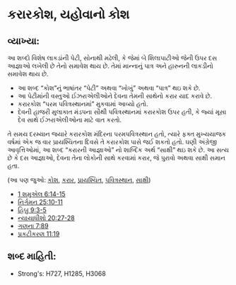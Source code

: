 # કરારકોશ, યહોવાનો કોશ 

## વ્યાખ્યા: 

આ શબ્દો વિશેષ લાકડાંની પેટી, સોનાથી મઢેલી, કે જેમાં બે શિલાપાટીઓ જેની ઉપર દસ આજ્ઞાઓ લખેલી છે તેનો સમાવેશ થાય છે.
તેમાં માન્નાનું પાત્ર અને હારુનની લાકડીનો સમાવેશ થાય છે.

* આ શબ્દ “કોશ”નું ભાષાંતર “પેટી” અથવા “ખોખું” અથવા “પાત્ર” થઇ શકે છે.
* આ પેટીમાંની વસ્તુઓ ઈઝરાએલીઓને દેવના તેમની સાથેનો કરાર યાદ કરાવે છે.
* કરારકોશ “પરમ પવિત્રસ્થાનમાં” મુકવામાં આવ્યો હતો.
* દેવની હાજરી મુલાકાત મંડપના સૌથી પવિત્રસ્થાનમાં કરારકોશ ઉપર હતી, કે જ્યાં મૂસા દેવ સાથે ઈઝરાએલીઓના માટે વાત કરતો.

તે સમય દરમ્યાન જયારે કરારકોશ મંદિરના પરમપવિત્રસ્થાન હતો, ત્યારે ફક્ત મુખ્યયાજક વર્ષમાં એક જ વાર પ્રાયશ્ચિતના દિવસે તે કરારકોશ પાસે જઈ શકતો હતો.
ઘણી અંગ્રેજી આવૃત્તિઓમાં, આ શબ્દ “કરારની આજ્ઞાઓ” નો શાબ્દિક અર્થ “સાક્ષી” થઇ શકે છે.
આ સત્ય છે કે દસ આજ્ઞાઓ, દેવના તેના લોકોની સાથે કરવામાં કરાર, જે પુરાવો અથવા સાક્ષી સમાન હતા.

(આ પણ જુઓ: [કોશ](../kt/ark.md), [કરાર](../kt/covenant.md), [પ્રાયશ્ચિત](../kt/atonement.md), [પવિત્રસ્થાન](../kt/holyplace.md), [સાક્ષી](../kt/testimony.md))

* [1 શમુએલ 6:14-15](rc://gu/tn/help/1sa/06/14)
* [નિર્ગમન 25:10-11](rc://gu/tn/help/exo/25/10)
* [હિબ્રુ 9:3-5](rc://gu/tn/help/heb/09/03)
* [ન્યાયાધીશો 20:27-28](rc://gu/tn/help/jdg/20/27)
* [ગણના 7:89](rc://gu/tn/help/num/07/89)
* [પ્રકટીકરણ 11:19](rc://gu/tn/help/rev/11/19)

## શબ્દ માહિતી: 

* Strong's: H727, H1285, H3068
